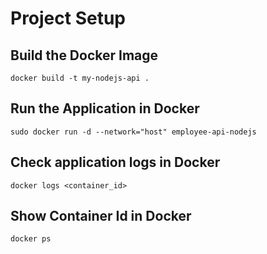 # Project Setup

## Build the Docker Image
`docker build -t my-nodejs-api .`

## Run the Application in Docker
`sudo docker run -d --network="host" employee-api-nodejs`

## Check application logs in Docker
`docker logs <container_id>`

## Show Container Id in Docker
`docker ps`